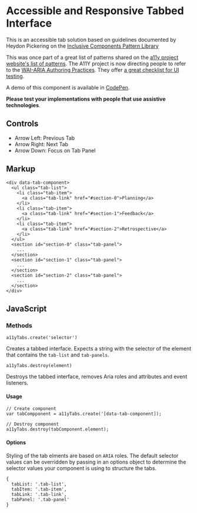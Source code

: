 # Accessible and Responsive Tabbed Interface

This is an accessible tab solution based on guidelines documented by Heydon Pickering on the [Inclusive Components Pattern Library](https://inclusive-components.design/tabbed-interfaces/)

This was once part of a great list of patterns shared on the [a11y project website's list of patterns](https://a11yproject.com/patterns). The A11Y project is now directing people to refer to the [WAI-ARIA Authoring Practices](https://www.w3.org/TR/wai-aria-practices-1.1/). They offer [a great checklist for UI testing](https://www.a11yproject.com/checklist/). 

A demo of this component is available in [CodePen](https://codepen.io/BeyondHyper/pen/xZXXzj).

__Please test your implementations with people that use assistive technologies__.

## Controls

- Arrow Left: Previous Tab
- Arrow Right: Next Tab
- Arrow Down: Focus on Tab Panel

## Markup

```
<div data-tab-component>
  <ul class="tab-list">
    <li class="tab-item">
      <a class="tab-link" href="#section-0">Planning</a>
    </li>
    <li class="tab-item">
      <a class="tab-link" href="#section-1">Feedback</a>
    </li>
    <li class="tab-item">
      <a class="tab-link" href="#section-2">Retrospective</a>
    </li>
  </ul>
  <section id="section-0" class="tab-panel">
    ...
  </section>
  <section id="section-1" class="tab-panel">
    ...
  </section>
  <section id="section-2" class="tab-panel">
    ...
  </section>
</div>
```

## JavaScript

### Methods

`a11yTabs.create('selector')`

Creates a tabbed interface. Expects a string with the selector of the element that contains the `tab-list` and `tab-panels`.

`a11yTabs.destroy(element)`

Destroys the tabbed interface, removes Aria roles and attributes and event listeners.

#### Usage

```
// Create component
var tabCompponent = a11yTabs.create('[data-tab-component]);

// Destroy component
a11yTabs.destroy(tabComponent.element);
```

#### Options

Styling of the tab elments are based on `ARIA` roles. The default selector values can be overridden by passing in an options object to determine the selector values your component is using to structure the tabs.

```
{
  tabList: '.tab-list',
  tabItem: '.tab-item',
  tabLink: '.tab-link',
  tabPanel: '.tab-panel'
}
```
